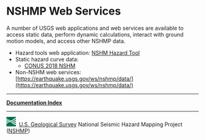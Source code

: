 # NSHMP Web Services

A number of USGS web applications and web services are available to access static data, perform
dynamic calculations, interact with ground motion models, and access other NSHMP data.

* Hazard tools web application: [NSHM Hazard Tool](https://earthquake.usgs.gov/nshmp/)
* Static hazard curve data:
  * [CONUS 2018 NSHM](https://earthquake.usgs.gov/ws/nshmp/conus-2018/static/)
* Non-NSHM web services: [https://earthquake.usgs.gov/ws/nshmp/data/](https://earthquake.usgs.gov/ws/nshmp/data/)

---

[**Documentation Index**](../README.md)

---
![USGS logo](./images/usgs-icon.png) &nbsp;[U.S. Geological Survey](https://www.usgs.gov)
National Seismic Hazard Mapping Project ([NSHMP](https://earthquake.usgs.gov/hazards/))
